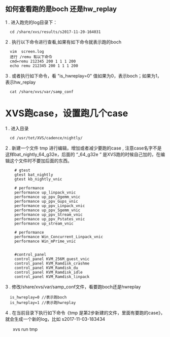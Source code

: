 ##   如何查看跑的是boch 还是hw_replay

1 . 进入跑完的log目录下：

      cd /share/xvs/results/s2017-11-20-164031

2 . 执行以下命令进行查看,如果有如下命令就表示跑的boch

      vim  screen.log
      进行 /remu 有以下命令
      cmd=remu 212345 200 1 1 1 200
      echo remu 212345 200 1 1 1 200

3 . 或者执行如下命令，看 "is_hwreplay=0" 值如果为0，表示boch；如果为1，表示hw_replay

      cat /share/xvs/var/samp_conf



# XVS跑case，设置跑几个case

1 . 进入目录
 
      cd /usr/tet/XVS/cadence/nightly/

2 . 新建一个文件 tmp 进行编辑，增加或者减少要跑的case  , 注意case名字不是这样bat_nightly_64_g32e，后面的 “_64_g32e ” 是XVS跑的时候自己加的，在编辑这个文件时不要加后面的东西。

		# gtest
		gtest bat_nightly
		gtest kb_nightly_vnic

		# performance
		performance up_linpack_vnic
		performance up_ppv_Dgemm_vnic
		performance up_ppv_Gups_vnic
		performance up_ppv_Linpack_vnic
		performance up_ppv_Sgemm_vnic
		performance up_ppv_Stream_vnic
		performance up_ppv_Pstates_vnic
		performance up_stream_vnic

		# performance
		performance Win_Concurrent_Linpack_vnic
		performance Win_mPrime_vnic


		#control_panel
		control_panel KVM_256M_guest_vnic
		control_panel KVM_Ramdisk_crashme
		control_panel KVM_Ramdisk_du
		control_panel KVM_Ramdisk_idle
		control_panel KVM_Ramdisk_linpack

3 . 修改/share/xvs/var/samp_conf文件，看要跑boch还是hwreplay
   
      is_hwreplay=0 //表示跑boch
      is_hwreplay=1 //表示跑hwreplay

4 . 在当前目录下执行如下命令《tmp 是第2步新建的文件，里面有要跑的case》，就会生成一个新的log，比如 s2017-11-03-183434

       xvs run tmp
       
       



